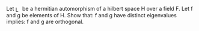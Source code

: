 Let <img src="http://www.sciweavers.org/tex2img.php?eq=L&bc=White&fc=Black&im=jpg&fs=12&ff=arev&edit=0" align="center" border="0" alt="L" width="14" height="15" /> be a hermitian automorphism of a hilbert space H over a field F.
Let f and g be elements of H.
Show that: f and g have distinct eigenvalues
implies: f and g are orthogonal.
